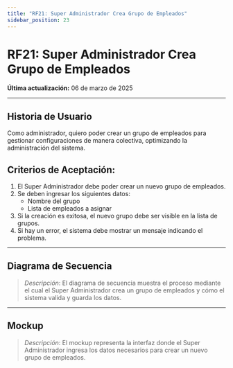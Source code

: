 ```yaml
---
title: "RF21: Super Administrador Crea Grupo de Empleados"
sidebar_position: 23
---
```


# RF21: Super Administrador Crea Grupo de Empleados

**Última actualización:** 06 de marzo de 2025

---

## Historia de Usuario

Como administrador, quiero poder crear un grupo de empleados para gestionar configuraciones de manera colectiva, optimizando la administración del sistema.

## **Criterios de Aceptación:**

1. El Super Administrador debe poder crear un nuevo grupo de empleados.
2. Se deben ingresar los siguientes datos:
   - Nombre del grupo
   - Lista de empleados a asignar
3. Si la creación es exitosa, el nuevo grupo debe ser visible en la lista de grupos.
4. Si hay un error, el sistema debe mostrar un mensaje indicando el problema.

---

## **Diagrama de Secuencia**

> _Descripción_: El diagrama de secuencia muestra el proceso mediante el cual el Super Administrador crea un grupo de empleados y cómo el sistema valida y guarda los datos.

---

## **Mockup**

> _Descripción_: El mockup representa la interfaz donde el Super Administrador ingresa los datos necesarios para crear un nuevo grupo de empleados.
